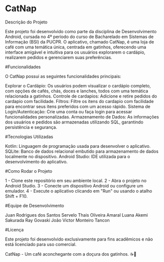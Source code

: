 # CatNap

Descrição do Projeto

Este projeto foi desenvolvido como parte da disciplina de Desenvolvimento Android, cursada no 4º período do curso de Bacharelado em Sistemas de Informação (BSI) da PUCPR. O aplicativo, chamado CatNap, é uma loja de café com uma temática única, centrada em gatinhos, oferecendo uma interface amigável e intuitiva para os usuários explorarem o cardápio, realizarem pedidos e gerenciarem suas preferências.

#Funcionalidades

O CatNap possui as seguintes funcionalidades principais:

Explorar o Cardápio: Os usuários podem visualizar o cardápio completo, com opções de cafés, chás, doces e lanches, todos com uma temática relacionada a gatinhos.
Controle de cardapios: Adicione e retire pedidos do cardapio com facilidade.
Filtros: Filtre os itens do cardapio com facilidade para encontrar seus itens preferidos com um acesso rápido.
Sistema de Login/Autenticação: Crie uma conta ou faça login para acessar funcionalidades personalizadas.
Armazenamento de Dados: As informações dos usuários e pedidos são armazenadas utilizando SQL, garantindo persistência e segurança.

#Tecnologias Utilizadas

Kotlin: Linguagem de programação usada para desenvolver o aplicativo.
SQLite: Banco de dados relacional embutido para armazenamento de dados localmente no dispositivo.
Android Studio: IDE utilizada para o desenvolvimento do aplicativo.

#Como Rodar o Projeto

1 - Clone este repositório em seu ambiente local.
2 - Abra o projeto no Android Studio.
3 - Conecte um dispositivo Android ou configure um emulador.
4 - Execute o aplicativo clicando em "Run" ou usando o atalho Shift + F10.

#Equipe de Desenvolvimento

Juan Rodrigues dos Santos Servelo
Thais Oliveira Amaral
Luana Akemi Sakurada
Ray Govaski
João Victor Monteiro Tancon

#Licença

Este projeto foi desenvolvido exclusivamente para fins acadêmicos e não está licenciado para uso comercial.

CatNap - Um café aconchegante com a doçura dos gatinhos. ☕🐾
